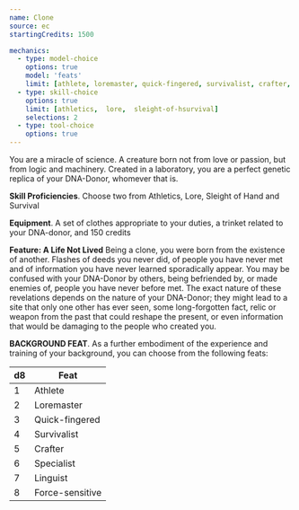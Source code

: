 ```yaml
---
name: Clone
source: ec
startingCredits: 1500

mechanics:
  - type: model-choice
    options: true
    model: 'feats'
    limit: [athlete, loremaster, quick-fingered, survivalist, crafter, specialist, linguist, force-sensitive]
  - type: skill-choice
    options: true
    limit: [athletics,  lore,  sleight-of-hsurvival]
    selections: 2
  - type: tool-choice
    options: true
---
```

You are a miracle of science. A creature born not from love or passion, but from logic and machinery. Created in a laboratory, you are a perfect genetic replica of your DNA-Donor, whomever that is. 

__Skill Proficiencies__. Choose two from Athletics, Lore, Sleight of Hand and Survival

__Equipment__. A set of clothes appropriate to your duties, a trinket related to your DNA-donor, and 150 credits

__Feature: A Life Not Lived__
Being a clone, you were born from the existence of another. Flashes of deeds you never did, of people you have never met and of information you have never learned sporadically appear. You may be confused with your DNA-Donor by others, being befriended by, or made enemies of, people you have never before met. The exact nature of these revelations depends on the nature of your DNA-Donor; they might lead to a site that only one other has ever seen, some long-forgotten fact, relic or weapon from the past that could reshape the present, or even information that would be damaging to the people who created you.


__BACKGROUND FEAT__. As a further embodiment of the experience and training of your background, you can choose from the following feats:

d8 | Feat
--- | ---
1	|	Athlete
2	|	Loremaster
3	|	Quick-fingered
4	|	Survivalist
5	|	Crafter
6	|	Specialist
7	|	Linguist
8	|	Force-sensitive
<div class="hr"></div>
